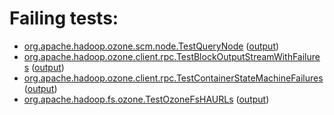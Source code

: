 # Failing tests: 

 * [org.apache.hadoop.ozone.scm.node.TestQueryNode](/tmp/log/pr/pr-hdds-2067-q68gx/integration/workdir/hadoop-ozone/integration-test/org.apache.hadoop.ozone.scm.node.TestQueryNode.txt) ([output](/tmp/log/pr/pr-hdds-2067-q68gx/integration/workdir/hadoop-ozone/integration-test/org.apache.hadoop.ozone.scm.node.TestQueryNode-output.txt/))
 * [org.apache.hadoop.ozone.client.rpc.TestBlockOutputStreamWithFailures](/tmp/log/pr/pr-hdds-2067-q68gx/integration/workdir/hadoop-ozone/integration-test/org.apache.hadoop.ozone.client.rpc.TestBlockOutputStreamWithFailures.txt) ([output](/tmp/log/pr/pr-hdds-2067-q68gx/integration/workdir/hadoop-ozone/integration-test/org.apache.hadoop.ozone.client.rpc.TestBlockOutputStreamWithFailures-output.txt/))
 * [org.apache.hadoop.ozone.client.rpc.TestContainerStateMachineFailures](/tmp/log/pr/pr-hdds-2067-q68gx/integration/workdir/hadoop-ozone/integration-test/org.apache.hadoop.ozone.client.rpc.TestContainerStateMachineFailures.txt) ([output](/tmp/log/pr/pr-hdds-2067-q68gx/integration/workdir/hadoop-ozone/integration-test/org.apache.hadoop.ozone.client.rpc.TestContainerStateMachineFailures-output.txt/))
 * [org.apache.hadoop.fs.ozone.TestOzoneFsHAURLs](/tmp/log/pr/pr-hdds-2067-q68gx/integration/workdir/hadoop-ozone/ozonefs/org.apache.hadoop.fs.ozone.TestOzoneFsHAURLs.txt) ([output](/tmp/log/pr/pr-hdds-2067-q68gx/integration/workdir/hadoop-ozone/ozonefs/org.apache.hadoop.fs.ozone.TestOzoneFsHAURLs-output.txt/))
